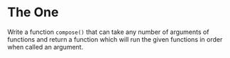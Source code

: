 # The One

Write a function `compose()` that can take any number of arguments of functions and return a function which will run the given functions in order when called an argument.